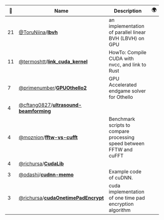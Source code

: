 |:star2: | Name | Description | 🌍|
|---|---|---|---|
|21|[@ToruNiina](https://github.com/ToruNiina)/[**lbvh**](https://github.com/ToruNiina/lbvh)|an implementation of parallel linear BVH (LBVH) on GPU||
|11|[@termoshtt](https://github.com/termoshtt)/[**link_cuda_kernel**](https://github.com/termoshtt/link_cuda_kernel)|HowTo: Compile CUDA with nvcc, and link to Rust||
|7|[@primenumber](https://github.com/primenumber)/[**GPUOthello2**](https://github.com/primenumber/GPUOthello2)|GPU Accelerated endgame solver for Othello||
|4|[@cftang0827](https://github.com/cftang0827)/[**ultrasound-beamforming**](https://github.com/cftang0827/ultrasound-beamforming)|||
|4|[@moznion](https://github.com/moznion)/[**fftw-vs-cufft**](https://github.com/moznion/fftw-vs-cufft)|Benchmark scripts to compare processing speed between FFTW and cuFFT||
|4|[@richursa](https://github.com/richursa)/[**CudaLib**](https://github.com/richursa/CudaLib)|||
|3|[@odashi](https://github.com/odashi)/[**cudnn-memo**](https://github.com/odashi/cudnn-memo)|Example code of cuDNN.||
|3|[@richursa](https://github.com/richursa)/[**cudaOnetimePadEncrypt**](https://github.com/richursa/cudaOnetimePadEncrypt)|cuda implementation of one time pad encryption algorithm||

